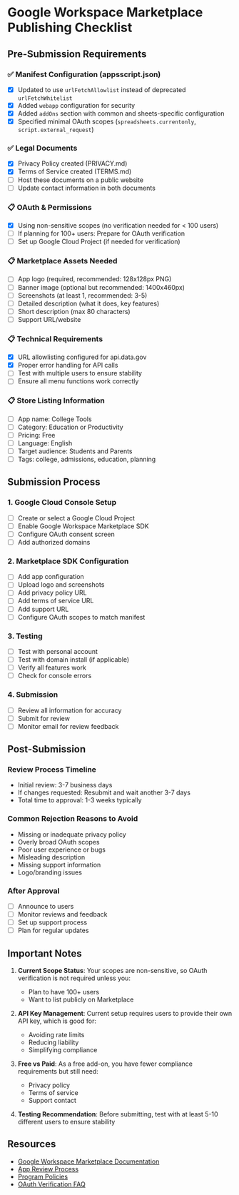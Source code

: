 # Google Workspace Marketplace Publishing Checklist

## Pre-Submission Requirements

### ✅ Manifest Configuration (appsscript.json)
- [x] Updated to use `urlFetchAllowlist` instead of deprecated `urlFetchWhitelist`
- [x] Added `webapp` configuration for security
- [x] Added `addOns` section with common and sheets-specific configuration
- [x] Specified minimal OAuth scopes (`spreadsheets.currentonly`, `script.external_request`)

### ✅ Legal Documents
- [x] Privacy Policy created (PRIVACY.md)
- [x] Terms of Service created (TERMS.md)
- [ ] Host these documents on a public website
- [ ] Update contact information in both documents

### 📋 OAuth & Permissions
- [x] Using non-sensitive scopes (no verification needed for < 100 users)
- [ ] If planning for 100+ users: Prepare for OAuth verification
- [ ] Set up Google Cloud Project (if needed for verification)

### 📋 Marketplace Assets Needed
- [ ] App logo (required, recommended: 128x128px PNG)
- [ ] Banner image (optional but recommended: 1400x460px)
- [ ] Screenshots (at least 1, recommended: 3-5)
- [ ] Detailed description (what it does, key features)
- [ ] Short description (max 80 characters)
- [ ] Support URL/website

### 📋 Technical Requirements
- [x] URL allowlisting configured for api.data.gov
- [x] Proper error handling for API calls
- [ ] Test with multiple users to ensure stability
- [ ] Ensure all menu functions work correctly

### 📋 Store Listing Information
- [ ] App name: College Tools
- [ ] Category: Education or Productivity
- [ ] Pricing: Free
- [ ] Language: English
- [ ] Target audience: Students and Parents
- [ ] Tags: college, admissions, education, planning

## Submission Process

### 1. Google Cloud Console Setup
- [ ] Create or select a Google Cloud Project
- [ ] Enable Google Workspace Marketplace SDK
- [ ] Configure OAuth consent screen
- [ ] Add authorized domains

### 2. Marketplace SDK Configuration
- [ ] Add app configuration
- [ ] Upload logo and screenshots
- [ ] Add privacy policy URL
- [ ] Add terms of service URL
- [ ] Add support URL
- [ ] Configure OAuth scopes to match manifest

### 3. Testing
- [ ] Test with personal account
- [ ] Test with domain install (if applicable)
- [ ] Verify all features work
- [ ] Check for console errors

### 4. Submission
- [ ] Review all information for accuracy
- [ ] Submit for review
- [ ] Monitor email for review feedback

## Post-Submission

### Review Process Timeline
- Initial review: 3-7 business days
- If changes requested: Resubmit and wait another 3-7 days
- Total time to approval: 1-3 weeks typically

### Common Rejection Reasons to Avoid
- Missing or inadequate privacy policy
- Overly broad OAuth scopes
- Poor user experience or bugs
- Misleading description
- Missing support information
- Logo/branding issues

### After Approval
- [ ] Announce to users
- [ ] Monitor reviews and feedback
- [ ] Set up support process
- [ ] Plan for regular updates

## Important Notes

1. **Current Scope Status**: Your scopes are non-sensitive, so OAuth verification is not required unless you:
   - Plan to have 100+ users
   - Want to list publicly on Marketplace

2. **API Key Management**: Current setup requires users to provide their own API key, which is good for:
   - Avoiding rate limits
   - Reducing liability
   - Simplifying compliance

3. **Free vs Paid**: As a free add-on, you have fewer compliance requirements but still need:
   - Privacy policy
   - Terms of service
   - Support contact

4. **Testing Recommendation**: Before submitting, test with at least 5-10 different users to ensure stability

## Resources
- [Google Workspace Marketplace Documentation](https://developers.google.com/workspace/marketplace)
- [App Review Process](https://developers.google.com/workspace/marketplace/about-app-review)
- [Program Policies](https://developers.google.com/workspace/marketplace/terms/policies)
- [OAuth Verification FAQ](https://support.google.com/cloud/answer/13463073)